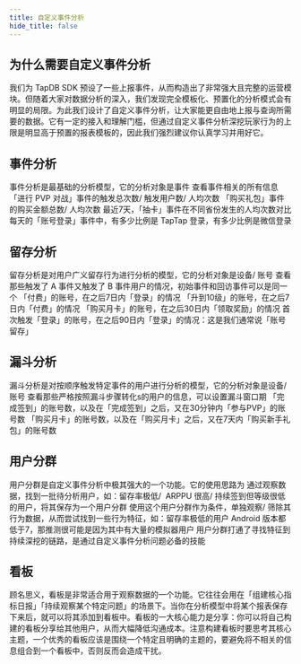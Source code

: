 ```yaml
---
title: 自定义事件分析
hide_title: false
---
```


## 为什么需要自定义事件分析
我们为 TapDB SDK 预设了一些上报事件，从而构造出了非常强大且完整的运营模块。但随着大家对数据分析的深入，我们发现完全模板化、预置化的分析模式会有明显的局限。为此我们设计了自定义事件分析，让大家能更自由地上报与查询所需要的数据。它有一定的接入和理解门槛，但通过自定义事件分析深挖玩家行为的上限是明显高于预置的报表模板的，因此我们强烈建议你认真学习并用好它。
## 事件分析
事件分析是最基础的分析模型，它的分析对象是事件
查看事件相关的所有信息
「进行 PVP 对战」事件的触发总次数/ 触发用户数/ 人均次数
「购买礼包」事件的购买金额总数/ 人均次数
最近7天，「抽卡」事件在不同省份发生的人均次数对比
每天的「账号登录」事件中，有多少比例是 TapTap 登录，有多少比例是微信登录
## 留存分析
留存分析是对用户广义留存行为进行分析的模型，它的分析对象是设备/ 账号
查看那些触发了 A 事件又触发了 B 事件用户的情况，初始事件和回访事件可以是同一个
「付费」的账号，在之后7日内「登录」的情况
「升到10级」的账号，在之后7日内「付费」的情况
「购买月卡」的账号，在之后30日内「领取奖励」的情况
首次触发「登录」的账号，在之后90日内「登录」的情况：这是我们通常说「账号留存」
## 漏斗分析
漏斗分析是对按顺序触发特定事件的用户进行分析的模型，它的分析对象是设备/ 账号
查看那些严格按照漏斗步骤转化s的用户的信息，可以设置漏斗窗口期
「完成签到」的账号数，以及在「完成签到」之后，又在30分钟内「参与PVP」的账号数
「购买月卡」的账号数，以及在「购买月卡」之后，又在7天内「购买新手礼包」的账号数
## 用户分群
用户分群是自定义事件分析中极其强大的一个功能。它的使用思路为
通过观察数据，找到一批待分析用户，如：留存率极低/  ARPPU 很高/ 持续签到但等级很低的用户，将其保存为一个用户分群
使用这个用户分群作为条件，单独观察/ 筛除其行为数据，从而尝试找到一些行为特征，如：留存率极低的用户 Android 版本都低于7，那推测很可能是因为其中有大量的模拟器用户
用户分群打通了寻找特征到持续深挖的链路，是通过自定义事件分析问题必备的技能
## 看板
顾名思义，看板是非常适合用于观察数据的一个功能。它往往会用在「组建核心指标日报」「持续观察某个特定问题」的场景下。当你在分析模型中将某个报表保存下来后，就可以将其添加到看板中。看板的一大核心能力是分享：你可以将自己构建的看板分享给其他用户，从而大幅降低沟通成本。注意构建看板时要思考其核心主题，一个优秀的看板应该是围绕一个特定且明确的主题的，要避免将不相关的信息组合到一个看板中，否则反而会造成干扰。
